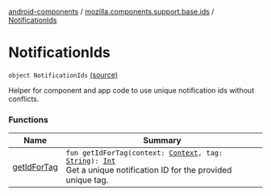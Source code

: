 [android-components](../../index.md) / [mozilla.components.support.base.ids](../index.md) / [NotificationIds](./index.md)

# NotificationIds

`object NotificationIds` [(source)](https://github.com/mozilla-mobile/android-components/blob/master/components/support/base/src/main/java/mozilla/components/support/base/ids/NotificationIds.kt#L24)

Helper for component and app code to use unique notification ids without conflicts.

### Functions

| Name | Summary |
|---|---|
| [getIdForTag](get-id-for-tag.md) | `fun getIdForTag(context: `[`Context`](https://developer.android.com/reference/android/content/Context.html)`, tag: `[`String`](https://kotlinlang.org/api/latest/jvm/stdlib/kotlin/-string/index.html)`): `[`Int`](https://kotlinlang.org/api/latest/jvm/stdlib/kotlin/-int/index.html)<br>Get a unique notification ID for the provided unique tag. |
